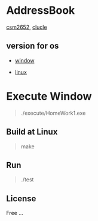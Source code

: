 # AddressBook

[csm2652](https://github.com/csm2652 "" ), 
[clucle](https://github.com/clucle "" )


## version for os

* [window](https://github.com/clucle/ObjectOrient_hw1 "window")

* [linux](https://github.com/clucle/ObjectOrient_hw1/tree/makefile "linux")

# Execute Window

> ./execute/HomeWork1.exe

## Build at Linux

> make

## Run

> ./test

## License

Free ...
